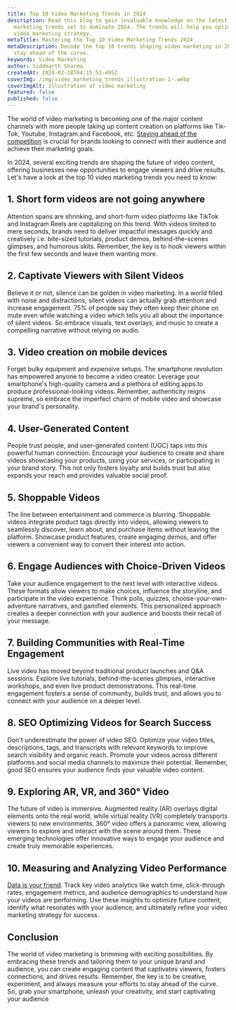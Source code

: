 ```yaml
---
title: Top 10 Video Marketing Trends in 2024
description: Read this blog to gain invaluable knowledge on the latest video
  marketing trends set to dominate 2024. The trends will help you optimise your
  video marketing strategy.
metaTitle: Mastering the Top 10 Video Marketing Trends 2024
metaDescription: Decode the top 10 trends shaping video marketing in 2024 and
  stay ahead of the curve.
keywords: Video Marketing
author: Siddharth Sharma
createdAt: 2024-02-28T04:15:52.495Z
coverImg: /img/video_marketing_trends_illustration-1-.webp
coverImgAlt: Illustration of video marketing
featured: false
published: false
---
```

The world of video marketing is becoming one of the major content channels with more people taking up content creation on platforms like Tik-Tok, Youtube, Instagram and Facebook, etc. [Staying ahead of the competition](https://formester.com/blog/70-marketing-statistics-in-2024-to-optimize-your-marketing-campaigns/) is crucial for brands looking to connect with their audience and achieve their marketing goals. 

In 2024, several exciting trends are shaping the future of video content, offering businesses new opportunities to engage viewers and drive results. Let's have a look at the top 10 video marketing trends you need to know:

## 1. Short form videos are not going anywhere

Attention spans are shrinking, and short-form video platforms like TikTok and Instagram Reels are capitalizing on this trend. With videos limited to mere seconds, brands need to deliver impactful messages quickly and creatively i.e. bite-sized tutorials, product demos, behind-the-scenes glimpses, and humorous skits. Remember, the key is to hook viewers within the first few seconds and leave them wanting more.

## 2. Captivate Viewers with Silent Videos

Believe it or not, silence can be golden in video marketing. In a world filled with noise and distractions, silent videos can actually grab attention and increase engagement. 75% of people say they often keep their phone on mute even while watching a video which tells you all about the importance of silent videos. So embrace visuals, text overlays, and music to create a compelling narrative without relying on audio.

## 3. Video creation on mobile devices

Forget bulky equipment and expensive setups. The smartphone revolution has empowered anyone to become a video creator. Leverage your smartphone's high-quality camera and a plethora of editing apps to produce professional-looking videos. Remember, authenticity reigns supreme, so embrace the imperfect charm of mobile video and showcase your brand's personality.

## 4. User-Generated Content

People trust people, and user-generated content (UGC) taps into this powerful human connection. Encourage your audience to create and share videos showcasing your products, using your services, or participating in your brand story. This not only fosters loyalty and builds trust but also expands your reach and provides valuable social proof.

## 5. Shoppable Videos

The line between entertainment and commerce is blurring. Shoppable videos integrate product tags directly into videos, allowing viewers to seamlessly discover, learn about, and purchase items without leaving the platform. Showcase product features, create engaging demos, and offer viewers a convenient way to convert their interest into action.

## 6. Engage Audiences with Choice-Driven Videos

Take your audience engagement to the next level with interactive videos. These formats allow viewers to make choices, influence the storyline, and participate in the video experience. Think polls, quizzes, choose-your-own-adventure narratives, and gamified elements. This personalized approach creates a deeper connection with your audience and boosts their recall of your message.

## 7. Building Communities with Real-Time Engagement

Live video has moved beyond traditional product launches and Q&A sessions. Explore live tutorials, behind-the-scenes glimpses, interactive workshops, and even live product demonstrations. This real-time engagement fosters a sense of community, builds trust, and allows you to connect with your audience on a deeper level.

## 8. SEO Optimizing Videos for Search Success

Don't underestimate the power of video SEO. Optimize your video titles, descriptions, tags, and transcripts with relevant keywords to improve search visibility and organic reach. Promote your videos across different platforms and social media channels to maximize their potential. Remember, good SEO ensures your audience finds your valuable video content.

## 9. Exploring AR, VR, and 360° Video

The future of video is immersive. Augmented reality (AR) overlays digital elements onto the real world, while virtual reality (VR) completely transports viewers to new environments. 360° video offers a panoramic view, allowing viewers to explore and interact with the scene around them. These emerging technologies offer innovative ways to engage your audience and create truly memorable experiences.

## 10. Measuring and Analyzing Video Performance

[Data is your friend](https://formester.com/blog/10-essential-marketing-roi-metrics-you-can’t-ignore/). Track key video analytics like watch time, click-through rates, engagement metrics, and audience demographics to understand how your videos are performing. Use these insights to optimize future content, identify what resonates with your audience, and ultimately refine your video marketing strategy for success.

## Conclusion

The world of video marketing is brimming with exciting possibilities. By embracing these trends and tailoring them to your unique brand and audience, you can create engaging content that captivates viewers, fosters connections, and drives results. Remember, the key is to be creative, experiment, and always measure your efforts to stay ahead of the curve. So, grab your smartphone, unleash your creativity, and start captivating your audience